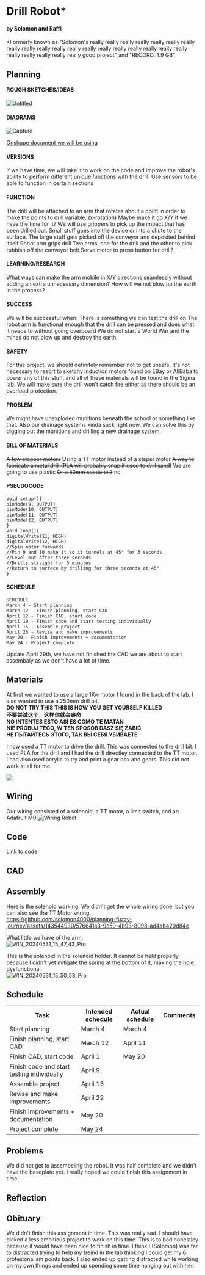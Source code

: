 # Drill Robot*
#### by Solomon and Raffi
*Formerly known as "Solomon's really really really really really really really really really really really really really really really really really really really really really really really really good project" and "RECORD: 1.9 GB"

## Planning
#### ROUGH SKETCHES/IDEAS
![Untitled](https://github.com/solomon4000/planning-fuzzy-journey/assets/90640484/7252a3d8-c401-4b5e-b52c-e14bf663f62c)


#### DIAGRAMS<br>
![Capture](https://github.com/solomon4000/planning-fuzzy-journey/assets/90640484/610121e8-d9fd-4019-bec9-05010f9b3550)


[Onshape document we will be using](https://cvilleschools.onshape.com/documents/c2a9d48291cc143e1c5c2e36/w/15419713e5234e2432e6f2f1/e/79c7b2bf3c5ad69468cf4189)

#### VERSIONS
If we have time, we will take it to work on the code and improve the robot's ability to perform different unique functions with the drill:
Use sensors to be able to function in certain sections

#### FUNCTION
The drill will be attached to an arm that rotates about a point in order to make the points to drill variable. (x-rotation)
Maybe make it go X/Y if we have the time for it?
We will use grippers to pick up the impact that has been drilled out.
Small stuff goes into the device or into a chute to the surface. The large stuff gets picked off the conveyor and deposited behind itself
Robot arm grips drill
Two arms, one for the drill and the other to pick rubbish off the conveyor belt
Servo motor to press button for drill?

#### LEARNING/RESEARCH
What ways can make the arm mobile in X/Y directions seamlessly without adding an extra unnecessary dimension?
How will we not blow up the earth in the process?

#### SUCCESS
We will be successful when:
There is something we can test the drill on
The robot arm is functional enough that the drill can be pressed and does what it needs to without going overboard
We do not start a World War and the mines do not blow up and destroy the earth.

#### SAFETY
For this project, we should definitely remember not to get unsafe. It's not necessary to resort to sketchy induction motors found on EBay or AliBaba to power any of this stuff, and all of these materials will be found in the Sigma lab. We will make sure the drill won't catch fire either as there should be an overload protection.

#### PROBLEM
We might have unexploded munitions beneath the school or something like that. Also our drainage systems kinda suck right now. We can solve this by digging out the munitions and drilling a new drainage system.

#### BILL OF MATERIALS
~~A few stepper motors~~ Using a TT motor instead of a steper motor
~~A way to fabricate a metal drill (PLA will probably snap if used to drill sand)~~ We are going to use plastic
~~Or a 50mm spade bit?~~ no


#### PSEUDOCODE
```
Void setup(){
pinMode(9, OUTPUT)
pinMode(10, OUTPUT)
pinMode(11, OUTPUT)
pinMode(12, OUTPUT)
}
Void loop(){
digitalWrite(11, HIGH)
digitalWrite(12, HIGH)
//Spin motor forwards
//Pin 9 and 10 make it so it tunnels at 45° for 3 seconds
//Level out after three seconds
//Drills straight for 5 minutes
//Return to surface by drilling for three seconds at 45°
}
```
#### SCHEDULE
```
SCHEDULE
March 4 - Start planning
March 12 - Finish planning, start CAD
April 12 - Finish CAD, start code
April 19 - Finish code and start testing individually
April 15 - Assemble project
April 26 - Revise and make improvements
May 20 - Finish improvements + documentation
May 24 - Project complete
```
Update April 29th, we have not finished the CAD we are about to start assembaly as we don't have a lot of time.

## Materials
<p>At first we wanted to use a large 1Kw motor I found in the back of the lab. I also wanted to use a 250mm drill bit. <br>
<strong>DO NOT TRY THIS THIS IS HOW YOU GET YOURSELF KILLED<br>
不要尝试这个，这样你就会丧命<br>
NO INTENTES ESTO ASÍ ES COMO TE MATAN<br>
NIE PRÓBUJ TEGO, W TEN SPOSÓB DASZ SIĘ ZABIĆ<br>
НЕ ПЫТАЙТЕСЬ ЭТОГО, ТАК ВЫ СЕБЯ УБИВАЕТЕ</strong></p>
<p>  
I now used a TT motor to drive the drill. This was connected to the drill bit. I used PLA for the drill and I had the drill directley connected to the TT motor. I had also used acrylic to try and print a gear box and gears. This did not work at all for me.</p>
<img src="https://github.com/solomon4000/planning-fuzzy-journey/assets/143544930/33008b02-db50-4799-bf82-00f92c1f7ba6">

## Wiring
Our wiring consisted of a solenoid, a TT motor, a limit switch, and an Adafruit M0
![Wiring Robot](https://github.com/solomon4000/planning-fuzzy-journey/assets/143544930/5c252582-c052-4969-bb49-08139c2bf5b8)

## Code
<a href="https://github.com/solomon4000/planning-fuzzy-journey/blob/main/Solenoid/Solenoid.py">Link to code</a>

## CAD


## Assembly
Here is the solenoid working. We didn't get the whole wiring done, but you can also see the TT Motor wiring.
https://github.com/solomon4000/planning-fuzzy-journey/assets/143544930/576641a3-9c59-4b93-8098-ad4ab420d84c

What little we have of the arm:<br>
![WIN_20240531_15_47_43_Pro](https://github.com/solomon4000/planning-fuzzy-journey/assets/143544930/682b74d5-f567-47ed-b8d5-ef7df315710c)

This is the solenoid in the solenoid holder. It cannot be held properly because I didn't yet mitigate the spring at the bottom of it, making the hole dysfunctional.<br>
![WIN_20240531_15_50_58_Pro](https://github.com/solomon4000/planning-fuzzy-journey/assets/143544930/2208133a-5444-49dd-98cf-f27b2286494f)

## Schedule
<table>
  <tr>
    <th>Task</th>
    <th>Intended schedule</th>
    <th>Actual schedule</th>
    <th>Comments</th>
  </tr>
  <tr>
    <td>Start planning</td>
    <td>March 4</td>
    <td>March 4</td>
    <td></td>
  </tr>
  <tr>
    <td>Finish planning, start CAD</td>
    <td>March 12</td>
    <td>April 11</td>
    <td></td>
  </tr>
  <tr>
    <td>Finish CAD, start code</td>
    <td>April 1</td>
    <td>May 20</td>
    <td></td>
  </tr>
  <tr>
    <td>Finish code and start testing individually</td>
    <td>April 9</td>
    <td></td>
    <td></td>
  </tr>
  <tr>
    <td>Assemble project</td>
    <td>April 15</td>
    <td></td>
    <td></td>
  </tr>
    <tr>
    <td>Revise and make improvements</td>
    <td>April 22</td>
    <td></td>
    <td></td>
  </tr>
    <tr>
    <td>Finish improvements + documentation</td>
    <td>May 20</td>
    <td></td>
    <td></td>
  </tr>
    <tr>
    <td>Project complete</td>
    <td>May 24</td>
    <td></td>
    <td></td>
  </tr>
</table>

## Problems
We did not get to assembeling the robot. It was half complete and we didn't have the baseplate yet. I really hoped we could finish this assignment in time.
## Reflection

## Obituary
We didn't finish this assignment in time. This was really sad. I should have picked a less ambitious project to work on this time. This is to bad honestley because it would have been nice to finish in time. I think I (Solomon) was far to distracted trying to help my freind in the lab thinking I could get my 6 profesionalism points back. I also ended up getting distracted while working on my own things and ended up spending some time hanging out with her.
